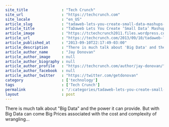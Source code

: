```yaml
---
site_title               : "Tech Crunch"
site_url                 : "https://techcrunch.com"
site_locale              : "en_US"
article_slug             : "tadaweb-lets-you-create-small-data-mashups-without-writing-a-single-line-of-code"
article_title            : "TaDaweb Lets You Create ‘Small Data’ Mashups Without Writing A Single Line Of Code"
article_image            : "https://tctechcrunch2011.files.wordpress.com/2013/09/tadaweb.jpg?w=764&h=400&crop=1"
article_url              : "https://techcrunch.com/2013/09/10/tadaweb-lets-you-create-small-data-mashups-without-writing-a-single-line-of-code/"
article_published_at     : "2013-09-10T22:17:49-03:00"
article_description      : "There is much talk about 'Big Data' and the power it can provide. But with Big Data can come Big Prices associated with the cost and complexity of wrangling..."
article_author_name      : "Jay Donovan"
article_author_image     : null
article_author_biography : null
article_author_profile   : "https://techcrunch.com/author/jay-donovan/"
article_author_facebook  : null
article_author_twitter   : "https://twitter.com/getdonovan"
category                 : ['technology']
tags                     : ['Tech Crunch']
permalink                : "/:categories/tadaweb-lets-you-create-small-data-mashups-without-writing-a-single-line-of-code/"
layout                   : post
---
```


There is much talk about "Big Data" and the power it can provide. But with Big Data can come Big Prices associated with the cost and complexity of wrangling...
